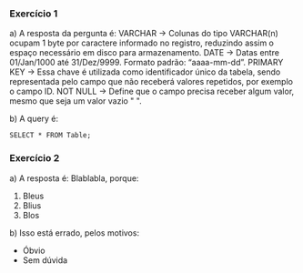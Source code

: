 ### Exercício 1
a) A resposta da pergunta é: 
VARCHAR -> Colunas do tipo VARCHAR(n) ocupam 1 byte por caractere informado no registro, reduzindo assim o espaço necessário em disco para armazenamento.
DATE -> Datas entre 01/Jan/1000 até 31/Dez/9999. Formato padrão: “aaaa-mm-dd”.
PRIMARY KEY -> Essa chave é utilizada como identificador único da tabela, sendo representada pelo campo que não receberá valores repetidos, por exemplo o campo ID.
NOT NULL -> Define que o campo precisa receber algum valor, mesmo que seja um valor vazio " ".

b) A query é:
```
SELECT * FROM Table;
```


### Exercício 2
a) A resposta é: Blablabla, porque:
1. Bleus
2. Blius
3. Blos

b) Isso está errado, pelos motivos:
* Óbvio
* Sem dúvida